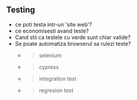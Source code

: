 ## Testing
* ce poti testa intr-un 'site web'?
* ce economisesti avand teste?
* Cand stii ca testele cu verde sunt chiar valide?
* Se poate automatiza browserul sa rulezi teste?
    * > selenium
    * > cypress
    * > integration test
    * > regresion test